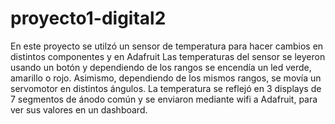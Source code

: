 # proyecto1-digital2
En este proyecto se utilzó un sensor de temperatura para hacer cambios en distintos componentes y en Adafruit
Las temperaturas del sensor se leyeron usando un botón y dependiendo de los rangos se encendía un led verde, amarillo o rojo. Asimismo, dependiendo de los mismos rangos, se movía un servomotor en distintos ángulos. La temperatura se reflejó en 3 displays de 7 segmentos de ánodo común y se enviaron mediante wifi a Adafruit, para ver sus valores en un dashboard. 
